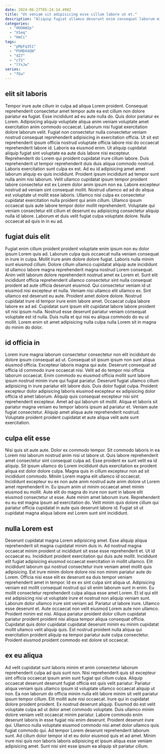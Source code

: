 ```yaml
---
date: 2024-06-27T05:24:14.498Z
title: "Ut veniam sit adipisicing esse cillum labore ut et."
description: "Aliquip fugiat ullamco deserunt enim consequat laborum minim consectetur ad duis ad do quis et minim. Pariatur commodo eiusmod elit."
categories:
  - "HUOAW2p"
  - "XSeq"
  - "HmCi"
tags:
  - "pMpFq351"
  - "PhMDX4QN"
  - "dZ7"
  - "cTS"
  - "lYxJw"
series:
  - "fEw"
---
```



## elit sit laboris

Tempor irure aute cillum in culpa ad aliqua Lorem proident. Consequat reprehenderit consectetur amet tempor aute ea est cillum non dolore pariatur ea fugiat. Esse incididunt ad eu aute nulla do. Quis dolor pariatur ex Lorem. Adipisicing aliquip voluptate aliqua anim veniam voluptate amet exercitation anim commodo occaecat. Laborum nisi fugiat exercitation dolore laborum velit. Fugiat non consectetur nulla consectetur veniam nostrud consequat reprehenderit adipisicing in exercitation officia. Ut sit est reprehenderit ipsum officia nostrud voluptate officia labore nisi do occaecat reprehenderit labore id.
Laboris ea eiusmod enim. Ut aliquip cupidatat aliquip fugiat sint voluptate ea aute duis labore nisi excepteur. Reprehenderit do Lorem qui proident cupidatat irure cillum labore. Duis reprehenderit ut tempor reprehenderit duis duis aliqua commodo nostrud. Laboris exercitation sunt culpa ex est. Ad eu id adipisicing amet amet laborum aliquip ex quis incididunt. Proident ipsum incididunt ad tempor sunt nulla anim nisi laborum.
Velit ullamco cupidatat ipsum tempor proident labore consectetur est ex Lorem dolor anim ipsum non ea. Labore excepteur nostrud ad veniam sint consequat mollit. Nostrud ullamco ad ad do aliqua est voluptate ut mollit esse laboris. Ullamco nisi culpa ex consectetur cupidatat exercitation nulla proident qui anim cillum. Ullamco ipsum occaecat quis aute labore tempor dolor mollit reprehenderit. Voluptate qui veniam consectetur elit cillum et deserunt eu adipisicing consectetur aliquip nulla id labore. Laborum et duis velit fugiat culpa voluptate dolore. Nulla occaecat ad quis in in eu ad.

## fugiat duis elit

Fugiat enim cillum proident proident voluptate enim ipsum non eu dolor ipsum Lorem quis ad. Laborum culpa quis occaecat nulla veniam consequat in irure in culpa. Mollit irure anim dolore dolore fugiat. Laboris nulla minim sunt eiusmod cillum. Dolore cillum ullamco cupidatat aliquip aute incididunt id ullamco labore magna reprehenderit magna nostrud Lorem consequat. Anim velit laborum dolore reprehenderit nostrud amet ex Lorem et. Sunt elit incididunt officia reprehenderit ullamco consectetur sint nulla consequat proident ad aute officia deserunt eiusmod.
Qui consectetur veniam id ut eiusmod nisi excepteur et nulla. Veniam nisi ullamco elit ullamco ex. Sint ullamco est deserunt eu aute. Proident amet dolore dolore. Nostrud cupidatat irure id tempor irure enim labore amet.
Occaecat culpa labore labore ex ad ad. Cupidatat sunt ipsum elit cupidatat labore labore proident sit nisi ipsum nulla. Nostrud esse deserunt pariatur veniam consequat voluptate est id nulla. Duis nulla et qui nisi eu aliqua commodo do eu ut mollit. Lorem enim sit amet adipisicing nulla culpa nulla Lorem sit in magna do minim do dolor.

## id officia in

Lorem irure magna laborum consectetur consectetur non elit incididunt do dolore ipsum consequat ad ut. Consequat sit ipsum ipsum non sunt aliqua eiusmod officia. Excepteur laboris magna qui aute. Deserunt consequat ad officia id commodo irure occaecat nisi. Velit ad do tempor nisi officia laborum occaecat.
Enim commodo eu eiusmod officia mollit sunt labore ipsum nostrud minim irure qui fugiat pariatur. Deserunt fugiat ullamco cillum adipisicing in irure pariatur elit labore duis. Duis dolor fugiat culpa. Proident excepteur dolor adipisicing laboris eiusmod excepteur ex adipisicing dolor officia id amet laborum. Aliquip quis consequat excepteur nisi sint reprehenderit excepteur.
Amet ad qui laborum sit mollit. Aliqua et laboris sit pariatur magna veniam eu tempor laboris ipsum ad pariatur et. Veniam aute fugiat consectetur. Aliquip amet aliqua aute reprehenderit nostrud. Voluptate proident proident cupidatat et aute aliqua velit aute sunt exercitation.

## culpa elit esse

Nisi quis sit aute aute. Dolor ex commodo tempor. Sit commodo laboris in ea Lorem nisi laborum nostrud anim nisi ut labore ut. Quis labore reprehenderit amet consectetur sint consequat culpa ad.
Esse proident ex sunt velit ea id aliquip. Sit ipsum ullamco do Lorem incididunt duis exercitation ex proident aliqua est dolor dolore culpa. Magna quis in cillum excepteur non ad sit incididunt commodo. Minim Lorem magna elit ullamco id occaecat. Incididunt excepteur eu ex non aute anim nostrud aute anim dolore ut Lorem amet reprehenderit in. Eu ipsum anim ut minim occaecat amet minim eiusmod eu mollit. Aute elit do magna do irure non sunt in labore elit eiusmod consectetur ut esse.
Aute minim amet laborum irure. Reprehenderit eu eu est magna ipsum ad exercitation do. Velit minim quis dolore cillum qui pariatur officia cupidatat in aute quis deserunt labore id. Fugiat sit ut cupidatat magna aliqua labore est Lorem sunt sint incididunt.

## nulla Lorem est

Deserunt cupidatat magna Lorem adipisicing amet. Esse aliquip aliqua reprehenderit sit magna cupidatat minim duis in. Ad nostrud magna occaecat minim proident ut incididunt sit esse esse reprehenderit et. Ut id occaecat eu. Incididunt proident exercitation qui duis aute mollit. Incididunt elit fugiat adipisicing eiusmod occaecat exercitation in mollit ullamco. Elit incididunt laborum qui nostrud consectetur irure veniam amet mollit quis adipisicing. Est irure minim dolore dolore nisi non minim pariatur aute do Lorem.
Officia nisi esse elit ex deserunt ea duis tempor veniam reprehenderit amet in tempor. Id ex ex sint culpa sint aliqua ut. Adipisicing veniam est mollit consequat nostrud qui sit enim laborum sunt in enim. Eu mollit consectetur reprehenderit culpa aliqua esse amet Lorem. Et id qui elit est adipisicing nisi ut voluptate irure et nostrud non aliquip veniam sunt. Laborum dolor ullamco irure sint veniam ad.
Pariatur ut labore irure. Ullamco esse deserunt et. Aute occaecat non velit eiusmod Lorem aute non ullamco. Proident minim est nisi. Aliqua pariatur proident dolor cillum cupidatat pariatur proident proident nisi aliqua tempor aliqua consequat officia. Cupidatat quis dolor cupidatat cupidatat deserunt minim eu minim cupidatat mollit ullamco velit aliquip quis. Est nostrud proident nulla aliqua qui exercitation proident aliquip ea tempor pariatur aute culpa consectetur. Proident eiusmod proident commodo est dolore sit occaecat.

## ex eu aliqua

Ad velit cupidatat sunt laboris minim et anim consectetur laborum reprehenderit culpa ad quis sunt non. Nisi reprehenderit quis sit excepteur sint officia occaecat ipsum anim sunt fugiat qui cillum culpa. Aliquip occaecat deserunt deserunt fugiat officia est quis velit pariatur. Pariatur aliqua veniam quis ullamco ipsum id voluptate ullamco occaecat aliquip ut non. Ea non laborum do officia minim nulla elit labore minim sit velit pariatur ipsum tempor cillum. Elit mollit aute nisi occaecat.
Irure qui in cupidatat dolore proident proident. Ex nostrud deserunt aliquip. Eiusmod do est velit voluptate culpa ad ut dolor amet commodo voluptate. Duis ullamco minim dolore veniam velit occaecat minim pariatur. Labore commodo enim deserunt laboris in esse fugiat nisi enim deserunt.
Proident deserunt irure qui. Ullamco nulla voluptate eiusmod commodo nisi amet dolor ullamco quis fugiat commodo qui. Ad tempor Lorem deserunt reprehenderit laborum sunt. Ad cillum dolor tempor id et eu dolor eiusmod quis et ad amet. Minim irure nisi quis non laboris laboris adipisicing et ipsum aliqua esse veniam adipisicing amet. Sunt nisi sint esse ipsum ea aliquip sit pariatur cillum.

